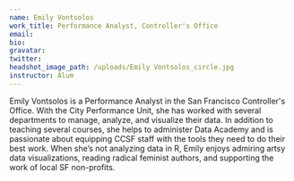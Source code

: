 ```yaml
---
name: Emily Vontsolos
work_title: Performance Analyst, Controller's Office
email:
bio:
gravatar:
twitter:
headshot_image_path: /uploads/Emily Vontsolos_circle.jpg
instructor: Alum
---
```

Emily Vontsolos is a Performance Analyst in the San Francisco Controller's Office. With the City Performance Unit, she has worked with several departments to manage, analyze, and visualize their data. In addition to teaching several courses, she helps to administer Data Academy and is passionate about equipping CCSF staff with the tools they need to do their best work. When she’s not analyzing data in R, Emily enjoys admiring artsy data visualizations, reading radical feminist authors, and supporting the work of local SF non-profits.